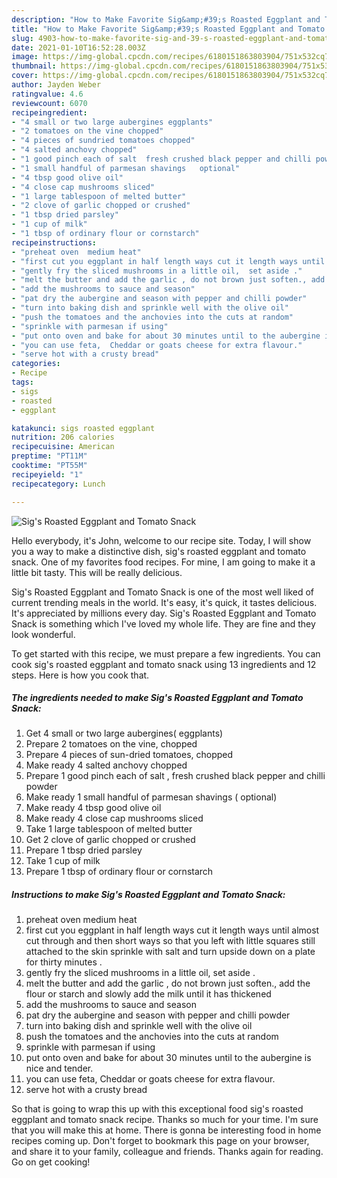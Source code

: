 ```yaml
---
description: "How to Make Favorite Sig&amp;#39;s Roasted Eggplant and Tomato Snack"
title: "How to Make Favorite Sig&amp;#39;s Roasted Eggplant and Tomato Snack"
slug: 4903-how-to-make-favorite-sig-and-39-s-roasted-eggplant-and-tomato-snack
date: 2021-01-10T16:52:28.003Z
image: https://img-global.cpcdn.com/recipes/6180151863803904/751x532cq70/sigs-roasted-eggplant-and-tomato-snack-recipe-main-photo.jpg
thumbnail: https://img-global.cpcdn.com/recipes/6180151863803904/751x532cq70/sigs-roasted-eggplant-and-tomato-snack-recipe-main-photo.jpg
cover: https://img-global.cpcdn.com/recipes/6180151863803904/751x532cq70/sigs-roasted-eggplant-and-tomato-snack-recipe-main-photo.jpg
author: Jayden Weber
ratingvalue: 4.6
reviewcount: 6070
recipeingredient:
- "4 small or two large aubergines eggplants"
- "2 tomatoes on the vine chopped"
- "4 pieces of sundried tomatoes chopped"
- "4 salted anchovy chopped"
- "1 good pinch each of salt  fresh crushed black pepper and chilli powder"
- "1 small handful of parmesan shavings   optional"
- "4 tbsp good olive oil"
- "4 close cap mushrooms sliced"
- "1 large tablespoon of melted butter"
- "2 clove of garlic chopped or crushed"
- "1 tbsp dried parsley"
- "1 cup of milk"
- "1 tbsp of ordinary flour or cornstarch"
recipeinstructions:
- "preheat oven  medium heat"
- "first cut you eggplant in half length ways cut it length ways until almost cut through and then short ways so that you left with little squares still attached to the skin sprinkle with salt and turn upside down on a plate for thirty minutes ."
- "gently fry the sliced mushrooms in a little oil,  set aside ."
- "melt the butter and add the garlic , do not brown just soften., add the flour or starch and slowly add the milk  until it has thickened"
- "add the mushrooms to sauce and season"
- "pat dry the aubergine and season with pepper and chilli powder"
- "turn into baking dish and sprinkle well with the olive oil"
- "push the tomatoes and the anchovies into the cuts at random"
- "sprinkle with parmesan if using"
- "put onto oven and bake for about 30 minutes until to the aubergine is nice and tender."
- "you can use feta,  Cheddar or goats cheese for extra flavour."
- "serve hot with a crusty bread"
categories:
- Recipe
tags:
- sigs
- roasted
- eggplant

katakunci: sigs roasted eggplant 
nutrition: 206 calories
recipecuisine: American
preptime: "PT11M"
cooktime: "PT55M"
recipeyield: "1"
recipecategory: Lunch

---
```



![Sig&#39;s Roasted Eggplant and Tomato Snack](https://img-global.cpcdn.com/recipes/6180151863803904/751x532cq70/sigs-roasted-eggplant-and-tomato-snack-recipe-main-photo.jpg)

Hello everybody, it's John, welcome to our recipe site. Today, I will show you a way to make a distinctive dish, sig&#39;s roasted eggplant and tomato snack. One of my favorites food recipes. For mine, I am going to make it a little bit tasty. This will be really delicious.

Sig&#39;s Roasted Eggplant and Tomato Snack is one of the most well liked of current trending meals in the world. It's easy, it's quick, it tastes delicious. It's appreciated by millions every day. Sig&#39;s Roasted Eggplant and Tomato Snack is something which I've loved my whole life. They are fine and they look wonderful.




To get started with this recipe, we must prepare a few ingredients. You can cook sig&#39;s roasted eggplant and tomato snack using 13 ingredients and 12 steps. Here is how you cook that.

<!--inarticleads1-->

##### The ingredients needed to make Sig&#39;s Roasted Eggplant and Tomato Snack:

1. Get 4 small or two large aubergines( eggplants)
1. Prepare 2 tomatoes on the vine, chopped
1. Prepare 4 pieces of sun-dried tomatoes, chopped
1. Make ready 4 salted anchovy chopped
1. Prepare 1 good pinch each of salt , fresh crushed black pepper and chilli powder
1. Make ready 1 small handful of parmesan shavings  ( optional)
1. Make ready 4 tbsp good olive oil
1. Make ready 4 close cap mushrooms sliced
1. Take 1 large tablespoon of melted butter
1. Get 2 clove of garlic chopped or crushed
1. Prepare 1 tbsp dried parsley
1. Take 1 cup of milk
1. Prepare 1 tbsp of ordinary flour or cornstarch




<!--inarticleads2-->

##### Instructions to make Sig&#39;s Roasted Eggplant and Tomato Snack:

1. preheat oven  medium heat
1. first cut you eggplant in half length ways cut it length ways until almost cut through and then short ways so that you left with little squares still attached to the skin sprinkle with salt and turn upside down on a plate for thirty minutes .
1. gently fry the sliced mushrooms in a little oil,  set aside .
1. melt the butter and add the garlic , do not brown just soften., add the flour or starch and slowly add the milk  until it has thickened
1. add the mushrooms to sauce and season
1. pat dry the aubergine and season with pepper and chilli powder
1. turn into baking dish and sprinkle well with the olive oil
1. push the tomatoes and the anchovies into the cuts at random
1. sprinkle with parmesan if using
1. put onto oven and bake for about 30 minutes until to the aubergine is nice and tender.
1. you can use feta,  Cheddar or goats cheese for extra flavour.
1. serve hot with a crusty bread




So that is going to wrap this up with this exceptional food sig&#39;s roasted eggplant and tomato snack recipe. Thanks so much for your time. I'm sure that you will make this at home. There is gonna be interesting food in home recipes coming up. Don't forget to bookmark this page on your browser, and share it to your family, colleague and friends. Thanks again for reading. Go on get cooking!
